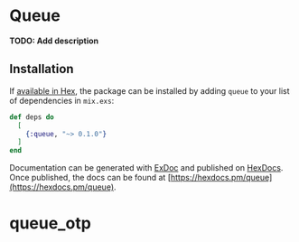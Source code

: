 # Queue

**TODO: Add description**

## Installation

If [available in Hex](https://hex.pm/docs/publish), the package can be installed
by adding `queue` to your list of dependencies in `mix.exs`:

```elixir
def deps do
  [
    {:queue, "~> 0.1.0"}
  ]
end
```

Documentation can be generated with [ExDoc](https://github.com/elixir-lang/ex_doc)
and published on [HexDocs](https://hexdocs.pm). Once published, the docs can
be found at [https://hexdocs.pm/queue](https://hexdocs.pm/queue).

# queue_otp
